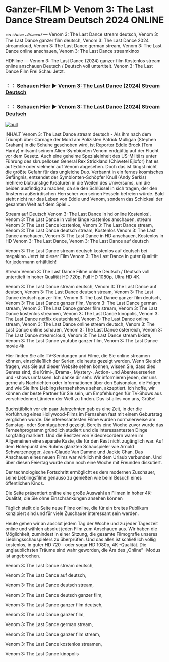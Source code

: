 # Ganzer-FILM ▷ Venom 3: The Last Dance Stream Deutsch 2024 ONLINE
𝓋𝑜𝓇 𝑒𝒾𝓃𝑒𝓂 ℳ𝑜𝓂𝑒𝓃𝓉 — Venom 3: The Last Dance stream deutsch, Venom 3: The Last Dance ganzer film deutsch, Venom 3: The Last Dance 2024 streamcloud, Venom 3: The Last Dance german stream, Venom 3: The Last Dance online anschauen, Venom 3: The Last Dance streamkinox

HDFilme — Venom 3: The Last Dance (2024) ganzer film Kostenlos stream online anschauen Deutsch / Deutsch voll untertitelt. Venom 3: The Last Dance Film Frei Schau Jetzt.

### ：： Schauen Hier ▶ [Venom 3: The Last Dance (2024) Stream Deutsch](https://t.co/rZZeDSZomn)

### ：： Schauen Hier ▶ [Venom 3: The Last Dance (2024) Stream Deutsch](https://t.co/rZZeDSZomn)

[![null](https://static.wixstatic.com/media/855a25_043b5abeb4ae4d35ac003198e7fe56ed~mv2.gif)](https://t.co/rZZeDSZomn)

INHALT Venom 3: The Last Dance stream deutsch - Als ihm nach dem Triumph über Carnage der Mord am Polizisten Patrick Mulligan (Stephen Graham) in die Schuhe geschoben wird, ist Reporter Eddie Brock (Tom Hardy) mitsamt seinem Alien-Symbionten Venom endgültig auf der Flucht vor dem Gesetz. Auch eine geheime Spezialeinheit des US-Militärs unter Führung des skrupellosen General Rex Strickland (Chiwetel Ejiofor) hat es auf Eddie oder vielmehr auf Venom abgesehen. Doch das ist längst nicht die größte Gefahr für das ungleiche Duo. Verbannt in ein fernes kosmisches Gefängnis, entsendet der Symbionten-Schöpfer Knull (Andy Serkis) mehrere blutrünstige Kreaturen in die Weiten des Universums, um die beiden ausfindig zu machen, da sie den Schlüssel in sich tragen, der den finsteren außerirdischen Herrscher von seinen Fesseln befreien würde. Bald steht nicht nur das Leben von Eddie und Venom, sondern das Schicksal der gesamten Welt auf dem Spiel...

Stream auf Deutsch Venom 3: The Last Dance in hd online Kostenlos!, Venom 3: The Last Dance in voller länge kostenlos anschauen, stream Venom 3: The Last Dance kostenlos, Venom 3: The Last Dance stream, Venom 3: The Last Dance deutsch stream, Kostenlos Venom 3: The Last Dance anschauen, Venom 3: The Last Dance in HD anschauen, Kostenlos in HD Venom 3: The Last Dance, Venom 3: The Last Dance auf deutsch

Venom 3: The Last Dance stream deutsch kostenlos auf deutsch bei megakino. Jetzt ist dieser Film Venom 3: The Last Dance in guter Qualität für jedermann erhältlich!

Stream Venom 3: The Last Dance Filme online Deutsch / Deutsch voll untertitelt in hoher Qualität HD 720p, Full HD 1080p, Ultra HD 4K.

Venom 3: The Last Dance stream deutsch, Venom 3: The Last Dance auf deutsch, Venom 3: The Last Dance deutsch stream, Venom 3: The Last Dance deutsch ganzer film, Venom 3: The Last Dance ganzer film deutsch, Venom 3: The Last Dance ganzer film, Venom 3: The Last Dance german stream, Venom 3: The Last Dance ganzer film stream, Venom 3: The Last Dance kostenlos streamen, Venom 3: The Last Dance kinopolis, Venom 3: The Last Dance netflix deutschland, Venom 3: The Last Dance online stream, Venom 3: The Last Dance online stream deutsch, Venom 3: The Last Dance online schauen, Venom 3: The Last Dance österreich, Venom 3: The Last Dance streamcloud, Venom 3: The Last Dance stream kkiste, Venom 3: The Last Dance youtube ganzer film, Venom 3: The Last Dance movie 4k

Hier finden Sie alle TV-Sendungen und Filme, die Sie online streamen können, einschließlich der Serien, die heute gezeigt werden. Wenn Sie sich fragen, was Sie auf dieser Website sehen können, wissen Sie, dass dies Genres sind, die Krimi-, Drama-, Mystery-, Action- und Abenteuerserien und -shows umfassen. Ich danke dir sehr. Wir informieren jeden, der uns gerne als Nachrichten oder Informationen über den Saisonplan, die Folgen und wie Sie Ihre Lieblingsfernsehshows sehen, akzeptiert. Ich hoffe, wir können der beste Partner für Sie sein, um Empfehlungen für TV-Shows aus verschiedenen Ländern der Welt zu finden. Das ist alles von uns, Grüße!

Buchstäblich vor ein paar Jahrzehnten gab es eine Zeit, in der die Vorführung eines Hollywood-Films im Fernsehen fast mit einem Geburtstag verglichen wurde. Die interessantesten Filme wurden normalerweise am Samstag- oder Sonntagabend gezeigt. Bereits eine Woche zuvor wurde das Fernsehprogramm gründlich studiert und die interessantesten Dinge sorgfältig markiert. Und die Besitzer von Videorecordern waren im Allgemeinen eine separate Kaste, die für den Rest nicht zugänglich war. Auf dem Höhepunkt des Ruhms glänzten Schauspieler wie Arnold Schwarzenegger, Jean-Claude Van Damme und Jackie Chan. Das Anschauen eines neuen Films war wirklich mit dem Urlaub verbunden. Und über diesen Feiertag wurde dann noch eine Woche mit Freunden diskutiert.

Der technologische Fortschritt ermöglicht es dem modernen Zuschauer, seine Lieblingsfilme genauso zu genießen wie beim Besuch eines öffentlichen Kinos.

Die Seite präsentiert online eine große Auswahl an Filmen in hoher 4K-Qualität, die Sie ohne Einschränkungen ansehen können

Täglich stellt die Seite neue Filme online, die für ein breites Publikum konzipiert sind und für viele Zuschauer interessant sein werden.

Heute gehen wir an absolut jedem Tag der Woche und zu jeder Tageszeit online und wählen absolut jeden Film zum Anschauen aus. Wir haben die Möglichkeit, zumindest in einer Sitzung, die gesamte Filmografie unseres Lieblingsschauspielers zu überprüfen. Und das alles ist schließlich völlig kostenlos, in guter HD 720 - oder sogar HD 1080p, 4K -Qualität. Die unglaublichsten Träume sind wahr geworden, die Ära des „Online“ -Modus ist angebrochen.

Venom 3: The Last Dance stream deutsch,

Venom 3: The Last Dance auf deutsch,

Venom 3: The Last Dance deutsch stream,

Venom 3: The Last Dance deutsch ganzer film,

Venom 3: The Last Dance ganzer film deutsch,

Venom 3: The Last Dance ganzer film,

Venom 3: The Last Dance german stream,

Venom 3: The Last Dance ganzer film stream,

Venom 3: The Last Dance kostenlos streamen,

Venom 3: The Last Dance kinopolis
